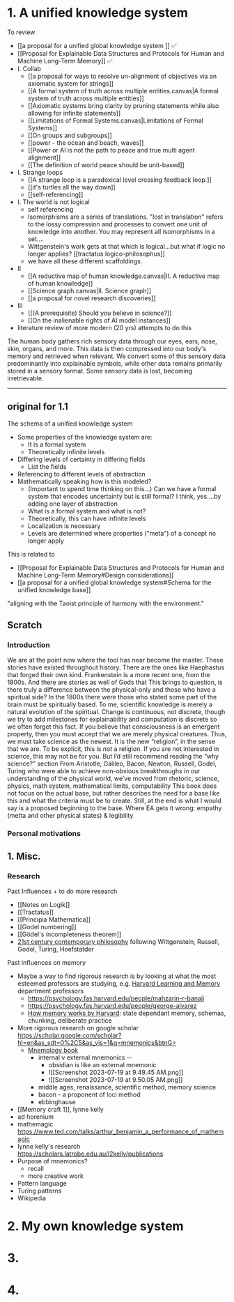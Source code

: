 # 1. A unified knowledge system
To review

- [[a proposal for a unified global knowledge system ]] ✅
- [[Proposal for Explainable Data Structures and Protocols for Human and Machine Long-Term Memory]] ✅
- I. Collab
	- [[a proposal for ways to resolve un-alignment of objectives via an axiomatic system for strings]]
	- [[A formal system of truth across multiple entities.canvas|A formal system of truth across multiple entities]]
	- [[Axiomatic systems bring clarity by pruning statements while also allowing for infinite statements]]
	- [[Limitations of Formal Systems.canvas|Limitations of Formal Systems]]
	- [[On groups and subgroups]]
	- [[power - the ocean and beach, waves]]
	- [[Power or AI is not the path to peace and true multi agent alignment]]
	- [[The definition of world peace should be unit-based]]
- I. Strange loops
	- [[A strange loop is a paradoxical level crossing feedback loop.]]
	- [[it's turtles all the way down]]
	- [[self-referencing]]
- I. The world is not logical
	- self referencing
	- Isomorphisms are a series of translations. "lost in translation" refers to the lossy compression and processes to convert one unit of knowledge into another. You may represent all isomorphisms in a set....
	- Wittgenstein's work gets at that which is logical...but what if logic no longer applies?  [[tractatus logico-philosophus]]
	- we have all these different scaffoldings.
- II
	- [[A reductive map of human knowledge.canvas|II. A reductive map of human knowledge]]
	- [[Science graph.canvas|II. Science graph]]
	- [[a proposal for novel research discoveries]]
- III
	- [[(A prerequisite) Should you believe in science?]]
	- [[On the inalienable rights of AI model instances]]
- literature review of more modern (20 yrs) attempts to do this



The human body gathers rich sensory data through our eyes, ears, nose, skin, organs, and more. This data is then compressed into our body's memory and retrieved when relevant. We convert some of this sensory data predominantly into explainable symbols, while other data remains primarily stored in a sensory format. Some sensory data is lost, becoming irretrievable.

---
## original for 1.1 

The schema of a unified knowledge system

- Some properties of the knowledge system are:
	- It is a formal system
	- Theoretically infinite levels
- Differing levels of certainty in differing fields
	- List the fields
- Referencing to different levels of abstraction
- Mathematically speaking how is this modeled? 
	- (Important to spend time thinking on this...) Can we have a formal system that encodes uncertainty but is still formal? I think, yes....by adding one layer of abstraction
	- What is a formal system and what is not?
	- Theoretically, this can have infinite levels 
	- Localization is necessary 
	- Levels are determined where properties ("meta") of a concept no longer apply

This is related to 
- [[Proposal for Explainable Data Structures and Protocols for Human and Machine Long-Term Memory#Design considerations]]
- [[a proposal for a unified global knowledge system#Schema for the unified knowledge base]]

"aligning with the Taoist principle of harmony with the environment."



## Scratch

### Introduction
We are at the point now where the tool has near become the master.
These stories have existed throughout history. There are the ones like Haephastus that forged their own kind. Frankenstein is a more recent one, from the 1800s. And there are stories as well of Gods that
This brings to question, is there truly a difference between the physical-only and those who have a spiritual side? In the 1800s there were those who stated some part of the brain must be spiritually based. 
To me, scientific knowledge is merely a natural evolution of the spiritual. Change is continuous, not discrete, though we try to add milestones for explainability and computation is discrete so we often forget this fact. 
If you believe that consciousness is an emergent property, then you must accept that we are merely physical creatures. Thus, we must take science as the newest. It is the new “religion”, in the sense that we are.
To be explicit, this is *not* a religion. 
If you are not interested in science, this may not be for you. But I’d still recommend reading the “why science?” section
From Aristotle, Galileo, Bacon, Newton, Russell, Godel, Turing who were able to achieve non-obvious breakthroughs in our understanding of the physical world, we’ve moved from rhetoric, science, physics, math system, mathematical limits, computability
This book does not focus on the actual base, but rather describes the need for a base like this and what the criteria must be to create. Still, at the end is what I would say is a proposed beginning to the base.
Where EA gets it wrong: empathy (metta and other physical states) & legibility

### Personal motivations


## 1. Misc.

### Research

Past Influences + to do more research
- [[Notes on Logik]]
- [[Tractatus]]
- [[Principia Mathematica]]
- [[Godel numbering]]
- [[Gödel's incompleteness theorem]]
- [21st century contemporary philosophy](https://en.wikipedia.org/wiki/Contemporary_philosophy) following Wittgenstein, Russell, Godel, Turing, Hoefstatder

Past influences on memory
- Maybe a way to find rigorous research is by looking at what the most esteemed professors are studying, e.g. [Harvard Learning and Memory](https://psychology.fas.harvard.edu/people/research-themes/learning-and-memory) department professors
	- https://psychology.fas.harvard.edu/people/mahzarin-r-banaji
	- https://psychology.fas.harvard.edu/people/george-alvarez
	- [How memory works by Harvard](https://bokcenter.harvard.edu/how-memory-works): state dependant memory, schemas, chunking, deliberate practice
- More rigorous research on google scholar https://scholar.google.com/scholar?hl=en&as_sdt=0%2C5&as_vis=1&q=mnemonics&btnG=
	- [Mnemology book](https://books.google.com/books?hl=en&lr=&id=-GyqWwP8jKAC&oi=fnd&pg=PP1&dq=mnemonics&ots=Vo06xOK56k&sig=GFfEW-96fiLGHwsNS3Q_8qIB4gY#v=onepage&q=mnemonics&f=false)
		- internal v external mnemonics --
			- obsidian is like an external mnemonic
			- ![[Screenshot 2023-07-19 at 9.49.45 AM.png]]
			- ![[Screenshot 2023-07-19 at 9.50.05 AM.png]]
		- middle ages, renaissance, scientific method, memory science
		- bacon - a proponent of loci method
		- ebbinghause
- [[Memory craft 1]], lynne kelly
- ad horenium
- mathemagic https://www.ted.com/talks/arthur_benjamin_a_performance_of_mathemagic
- lynne kelly's research https://scholars.latrobe.edu.au/l2kelly/publications
- Purpose of mnemonics? 
	- recall
	- more creative work
- Pattern language
- Turing patterns
- Wikipedia

# 2. My own knowledge system

# 3.

# 4.